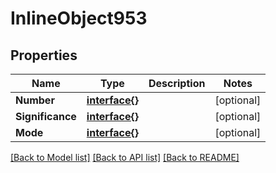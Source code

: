 # InlineObject953

## Properties

Name | Type | Description | Notes
------------ | ------------- | ------------- | -------------
**Number** | [**interface{}**](.md) |  | [optional] 
**Significance** | [**interface{}**](.md) |  | [optional] 
**Mode** | [**interface{}**](.md) |  | [optional] 

[[Back to Model list]](../README.md#documentation-for-models) [[Back to API list]](../README.md#documentation-for-api-endpoints) [[Back to README]](../README.md)


